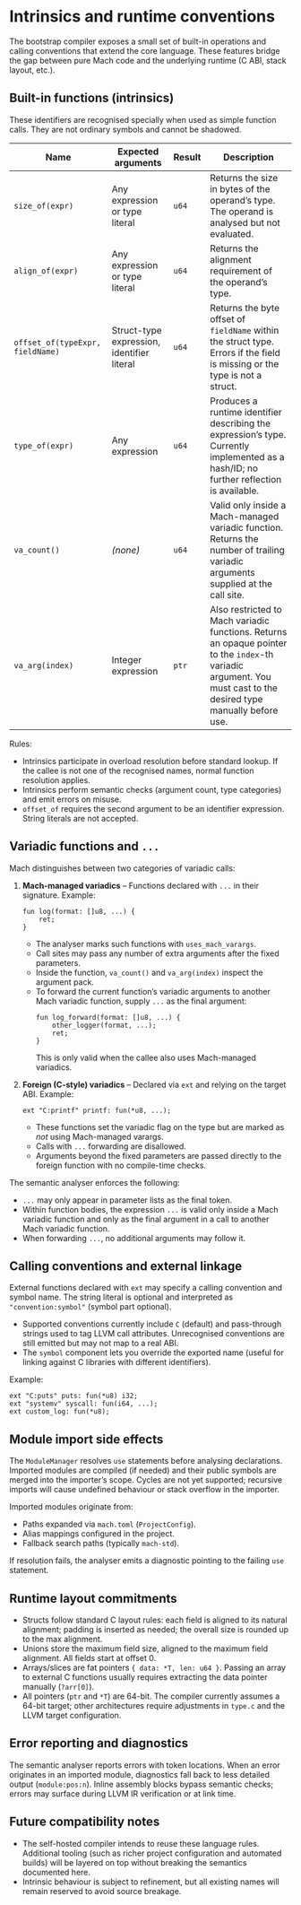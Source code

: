 # Intrinsics and runtime conventions

The bootstrap compiler exposes a small set of built-in operations and calling conventions that extend the core language. These features bridge the gap between pure Mach code and the underlying runtime (C ABI, stack layout, etc.).

## Built-in functions (intrinsics)

These identifiers are recognised specially when used as simple function calls. They are not ordinary symbols and cannot be shadowed.

| Name | Expected arguments | Result | Description |
|------|---------------------|--------|-------------|
| `size_of(expr)` | Any expression or type literal | `u64` | Returns the size in bytes of the operand’s type. The operand is analysed but not evaluated. |
| `align_of(expr)` | Any expression or type literal | `u64` | Returns the alignment requirement of the operand’s type. |
| `offset_of(typeExpr, fieldName)` | Struct-type expression, identifier literal | `u64` | Returns the byte offset of `fieldName` within the struct type. Errors if the field is missing or the type is not a struct. |
| `type_of(expr)` | Any expression | `u64` | Produces a runtime identifier describing the expression’s type. Currently implemented as a hash/ID; no further reflection is available. |
| `va_count()` | *(none)* | `u64` | Valid only inside a Mach-managed variadic function. Returns the number of trailing variadic arguments supplied at the call site. |
| `va_arg(index)` | Integer expression | `ptr` | Also restricted to Mach variadic functions. Returns an opaque pointer to the `index`-th variadic argument. You must cast to the desired type manually before use. |

Rules:

- Intrinsics participate in overload resolution before standard lookup. If the callee is not one of the recognised names, normal function resolution applies.
- Intrinsics perform semantic checks (argument count, type categories) and emit errors on misuse.
- `offset_of` requires the second argument to be an identifier expression. String literals are not accepted.

## Variadic functions and `...`

Mach distinguishes between two categories of variadic calls:

1. **Mach-managed variadics** – Functions declared with `...` in their signature. Example:
   ```mach
   fun log(format: []u8, ...) {
       ret;
   }
   ```
   - The analyser marks such functions with `uses_mach_varargs`.
   - Call sites may pass any number of extra arguments after the fixed parameters.
   - Inside the function, `va_count()` and `va_arg(index)` inspect the argument pack.
   - To forward the current function’s variadic arguments to another Mach variadic function, supply `...` as the final argument:
     ```mach
     fun log_forward(format: []u8, ...) {
         other_logger(format, ...);
         ret;
     }
     ```
     This is only valid when the callee also uses Mach-managed variadics.

2. **Foreign (C-style) variadics** – Declared via `ext` and relying on the target ABI. Example:
   ```mach
   ext "C:printf" printf: fun(*u8, ...);
   ```
   - These functions set the variadic flag on the type but are marked as *not* using Mach-managed varargs.
   - Calls with `...` forwarding are disallowed.
   - Arguments beyond the fixed parameters are passed directly to the foreign function with no compile-time checks.

The semantic analyser enforces the following:

- `...` may only appear in parameter lists as the final token.
- Within function bodies, the expression `...` is valid only inside a Mach variadic function and only as the final argument in a call to another Mach variadic function.
- When forwarding `...`, no additional arguments may follow it.

## Calling conventions and external linkage

External functions declared with `ext` may specify a calling convention and symbol name. The string literal is optional and interpreted as `"convention:symbol"` (symbol part optional).

- Supported conventions currently include `C` (default) and pass-through strings used to tag LLVM call attributes. Unrecognised conventions are still emitted but may not map to a real ABI.
- The `symbol` component lets you override the exported name (useful for linking against C libraries with different identifiers).

Example:

```mach
ext "C:puts" puts: fun(*u8) i32;
ext "systemv" syscall: fun(i64, ...);
ext custom_log: fun(*u8);
```

## Module import side effects

The `ModuleManager` resolves `use` statements before analysing declarations. Imported modules are compiled (if needed) and their public symbols are merged into the importer’s scope. Cycles are not yet supported; recursive imports will cause undefined behaviour or stack overflow in the importer.

Imported modules originate from:

- Paths expanded via `mach.toml` (`ProjectConfig`).
- Alias mappings configured in the project.
- Fallback search paths (typically `mach-std`).

If resolution fails, the analyser emits a diagnostic pointing to the failing `use` statement.

## Runtime layout commitments

- Structs follow standard C layout rules: each field is aligned to its natural alignment; padding is inserted as needed; the overall size is rounded up to the max alignment.
- Unions store the maximum field size, aligned to the maximum field alignment. All fields start at offset 0.
- Arrays/slices are fat pointers `{ data: *T, len: u64 }`. Passing an array to external C functions usually requires extracting the data pointer manually (`?arr[0]`).
- All pointers (`ptr` and `*T`) are 64-bit. The compiler currently assumes a 64-bit target; other architectures require adjustments in `type.c` and the LLVM target configuration.

## Error reporting and diagnostics

The semantic analyser reports errors with token locations. When an error originates in an imported module, diagnostics fall back to less detailed output (`module:pos:n`). Inline assembly blocks bypass semantic checks; errors may surface during LLVM IR verification or at link time.

## Future compatibility notes

- The self-hosted compiler intends to reuse these language rules. Additional tooling (such as richer project configuration and automated builds) will be layered on top without breaking the semantics documented here.
- Intrinsic behaviour is subject to refinement, but all existing names will remain reserved to avoid source breakage.
